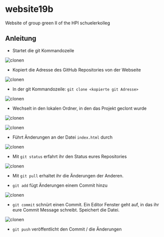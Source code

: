 # website19b
Website of group green II of the HPI schuelerkolleg

## Anleitung
* Startet die git Kommandozeile

![clonen](https://i.imgur.com/7ynSzAc.png)

* Kopiert die Adresse des GitHub Repositories von der Webseite

![clonen](https://i.imgur.com/ZCM7a6g.png)

* In der git Kommandozeile: `git clone <kopierte git Adresse>`

![clonen](https://i.imgur.com/zw5cjUo.png)

* Wechselt in den lokalen Ordner, in den das Projekt geclont wurde

![clonen](https://i.imgur.com/Lb21DTC.png)

![clonen](https://i.imgur.com/gfTBcQj.png)

* Führt Änderungen an der Datei `index.html` durch

![clonen](https://i.imgur.com/d1IJeOS.png)

* Mit `git status` erfahrt ihr den Status eures Repositories

![clonen](https://i.imgur.com/Vi62Y9N.png)

* Mit `git pull` erhaltet ihr die Änderungen der Anderen.

* `git add` fügt Änderungen einem Commit hinzu

![clonen](https://i.imgur.com/LmSIwuR.png)

* `git commit` schnürt einen Commit. Ein Editor Fenster geht auf, in das ihr eure Commit Message schreibt. Speichert die Datei.

![clonen](https://i.imgur.com/XRPI7bk.png)

* `git push` veröffentlicht den Commit / die Änderungen
